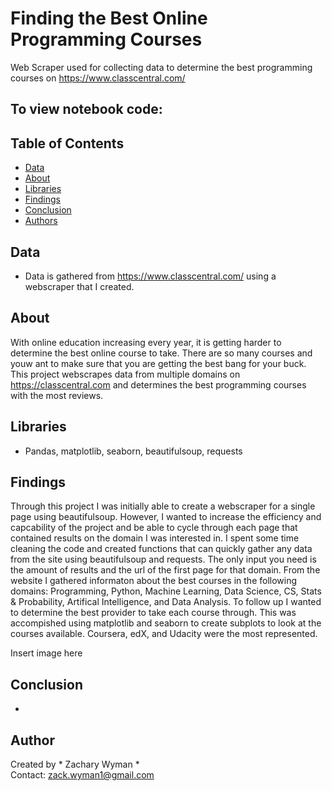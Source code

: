 # Finding the Best Online Programming Courses
Web Scraper used for collecting data to determine the best programming courses on https://www.classcentral.com/

## To view notebook code:

## Table of Contents
* [Data](#Data)
* [About](#About)
* [Libraries](#Libraries)
* [Findings](#Findings)
* [Conclusion](#Conclusion)
* [Authors](#Authors)

## Data
* Data is gathered from https://www.classcentral.com/ using a webscraper that I created.

## About
With online education increasing every year, it is getting harder to determine the best online course to take. There are so many courses and youw ant to make sure that you are getting the best bang for your buck. This project webscrapes data from multiple domains on https://classcentral.com and determines the best programming courses with the most reviews. 

## Libraries
* Pandas, matplotlib, seaborn, beautifulsoup, requests

## Findings
Through this project I was initially able to create a webscraper for a single page using beautifulsoup. However, I wanted to increase the efficiency and capcability of the project and be able to cycle through each page that contained results on the domain I was interested in. I spent some time cleaning the code and created functions that can quickly gather any data from the site using beautifulsoup and requests. The only input you need is the amount of results and the url of the first page for that domain. From the website I gathered informaton about the best courses in the following domains: Programming, Python, Machine Learning, Data Science, CS, Stats & Probability, Artifical Intelligence, and Data Analysis. To follow up I wanted to determine the best provider to take each course through. This was accompished using matplotlib and seaborn to create subplots to look at the courses available. Coursera, edX, and Udacity were the most represented. 

Insert image here


## Conclusion
* 

## Author
Created by * Zachary Wyman *  
Contact: zack.wyman1@gmail.com   
